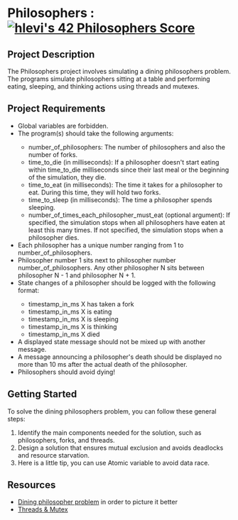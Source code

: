 <!DOCTYPE html>
<html>
<body>
  <h1>Philosophers : <a href="https://github.com/JaeSeoKim/badge42"><img src="https://badge42.vercel.app/api/v2/cljbd5ceo007308mltneinai5/project/2353767" alt="hlevi's 42 Philosophers Score" /></a></h1>
  
  <h2>Project Description</h2>
  <p>The Philosophers project involves simulating a dining philosophers problem. The programs simulate philosophers sitting at a table and performing eating, sleeping, and thinking actions using threads and mutexes.</p>
  
  <h2>Project Requirements</h2>
  <ul>
    <li>Global variables are forbidden.</li>
    <li>The program(s) should take the following arguments:</li>
    <ul>
      <li>number_of_philosophers: The number of philosophers and also the number of forks.</li>
      <li>time_to_die (in milliseconds): If a philosopher doesn't start eating within time_to_die milliseconds since their last meal or the beginning of the simulation, they die.</li>
      <li>time_to_eat (in milliseconds): The time it takes for a philosopher to eat. During this time, they will hold two forks.</li>
      <li>time_to_sleep (in milliseconds): The time a philosopher spends sleeping.</li>
      <li>number_of_times_each_philosopher_must_eat (optional argument): If specified, the simulation stops when all philosophers have eaten at least this many times. If not specified, the simulation stops when a philosopher dies.</li>
    </ul>
    <li>Each philosopher has a unique number ranging from 1 to number_of_philosophers.</li>
    <li>Philosopher number 1 sits next to philosopher number number_of_philosophers. Any other philosopher N sits between philosopher N - 1 and philosopher N + 1.</li>
    <li>State changes of a philosopher should be logged with the following format:</li>
    <ul>
      <li>timestamp_in_ms X has taken a fork</li>
      <li>timestamp_in_ms X is eating</li>
      <li>timestamp_in_ms X is sleeping</li>
      <li>timestamp_in_ms X is thinking</li>
      <li>timestamp_in_ms X died</li>
    </ul>
    <li>A displayed state message should not be mixed up with another message.</li>
    <li>A message announcing a philosopher's death should be displayed no more than 10 ms after the actual death of the philosopher.</li>
    <li>Philosophers should avoid dying!</li>
  </ul>
  
<h2>Getting Started</h2>
To solve the dining philosophers problem, you can follow these general steps:

<ol>
  <li>Identify the main components needed for the solution, such as philosophers, forks, and threads.</li>
  <li>Design a solution that ensures mutual exclusion and avoids deadlocks and resource starvation.</li>
  <li>Here is a little tip, you can use Atomic variable to avoid data race.</li>
</ol>
  
  <h2>Resources</h2>
  <ul>
    <li><a href="https://en.wikipedia.org/wiki/Dining_philosophers_problem">Dining philosopher problem</a> in order to picture it better</li>
    <li><a href="https://www.tala-informatique.fr/wiki/index.php/C_pthread">Threads & Mutex</a></li>
  </ul>

</body>
</html>
